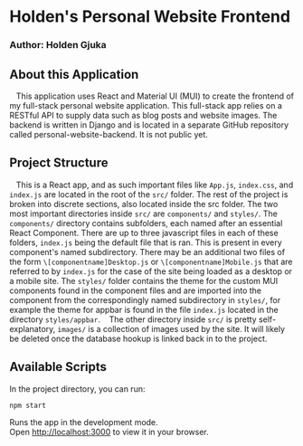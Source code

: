 # Holden's Personal Website Frontend

### Author: Holden Gjuka

## About this Application
&nbsp;&nbsp;&nbsp;This application uses React and Material UI (MUI) to create the frontend of my full-stack personal website application. This full-stack app relies on a RESTful API to supply data such as blog posts and website images. The backend is written in Django and is located in a separate GitHub repository called personal-website-backend. It is not public yet.

## Project Structure
&nbsp;&nbsp;&nbsp;This is a React app, and as such important files like `App.js`, `index.css`, and `index.js` are located in the root of the `src/` folder. The rest of the project is broken into discrete sections, also located inside the src folder. The two most important directories inside `src/` are `components/` and `styles/`. The `components/` directory contains subfolders, each named after an essential React Component. There are up to three javascript files in each of these folders, `index.js` being the default file that is ran. This is present in every component's named subdirectory. There may be an additional two files of the form `\[componentname]Desktop.js` or `\[componentname]Mobile.js` that are referred to by `index.js` for the case of the site being loaded as a desktop or a mobile site. The `styles/` folder contains the theme for the custom MUI components found in the component files and are imported into the component from the correspondingly named subdirectory in `styles/`, for example the theme for appbar is found in the file `index.js` located in the directory `styles/appbar`.
&nbsp;&nbsp;&nbsp;The other directory inside `src/` is pretty self-explanatory, `images/` is a collection of images used by the site. It will likely be deleted once the database hookup is linked back in to the project.

## Available Scripts

In the project directory, you can run:

 `npm start`

Runs the app in the development mode.\
Open [http://localhost:3000](http://localhost:3000) to view it in your browser.